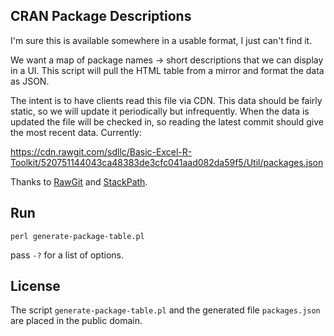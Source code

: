 
CRAN Package Descriptions
-------------------------

I'm sure this is available somewhere in a usable format, I just can't find it.

We want a map of package names -> short descriptions that we can display in a
UI.  This script will pull the HTML table from a mirror and format the data as 
JSON.  

The intent is to have clients read this file via CDN.  This data should be 
fairly static, so we will update it periodically but infrequently.  When the 
data is updated the file will be checked in, so reading the latest commit 
should give the most recent data.  Currently:

https://cdn.rawgit.com/sdllc/Basic-Excel-R-Toolkit/520751144043ca48383de3cfc041aad082da59f5/Util/packages.json

Thanks to [RawGit][1] and [StackPath][2].

Run
---

```
perl generate-package-table.pl
```

pass `-?` for a list of options.

License
-------

The script `generate-package-table.pl` and the generated file `packages.json` 
are placed in the public domain.

[1]: https://rawgit.com/
[2]: https://stackpath.com/